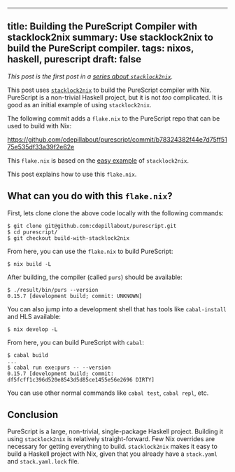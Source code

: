 ------------------------------------------------------
title: Building the PureScript Compiler with stacklock2nix
summary: Use stacklock2nix to build the PureScript compiler.
tags: nixos, haskell, purescript
draft: false
------------------------------------------------------

*This post is the first post in a
[series about `stacklock2nix`](./2022-12-15-stacklock2nix).*

<!-- The next post is about
[who would find PureNix easy to use](./2022-01-05-who-would-like-purenix). -->

This post uses [`stacklock2nix`](https://github.com/cdepillabout/stacklock2nix)
to build the PureScript compiler with Nix. PureScript is a non-trivial Haskell
project, but it is not _too_ complicated. It is good as an initial example of
using `stacklock2nix`.

The following commit adds a `flake.nix` to the PureScript repo that can be
used to build with Nix:

<https://github.com/cdepillabout/purescript/commit/b78324382f44e7d75ff5175e535df33a39f2e62e>

This `flake.nix` is based on the
[easy example](https://github.com/cdepillabout/stacklock2nix/tree/main/my-example-haskell-lib-easy)
of `stacklock2nix`.

This post explains how to use this `flake.nix`.

## What can you do with this `flake.nix`?

First, lets clone clone the above code locally with the following commands:

```console
$ git clone git@github.com:cdepillabout/purescript.git
$ cd purescript/
$ git checkout build-with-stacklock2nix
```

From here, you can use the `flake.nix` to build PureScript:

```console
$ nix build -L
```

After building, the compiler (called `purs`) should be available:

```console
$ ./result/bin/purs --version
0.15.7 [development build; commit: UNKNOWN]
```

You can also jump into a development shell that has tools like `cabal-install`
and HLS available:

```console
$ nix develop -L
```

From here, you can build PureScript with `cabal`:

```console
$ cabal build
...
$ cabal run exe:purs -- --version
0.15.7 [development build; commit: df5fcff1c396d520e8543d5d85ce1455e56e2696 DIRTY]
```

You can use other normal commands like `cabal test`, `cabal repl`, etc.

## Conclusion

PureScript is a large, non-trivial, single-package Haskell project.  Building
it using `stacklock2nix` is relatively straight-forward.  Few Nix overrides are
necessary for getting everything to build.  `stacklock2nix` makes it easy to
build a Haskell project with Nix, given that you already have a `stack.yaml`
and `stack.yaml.lock` file.
